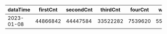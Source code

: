 |dataTime|firstCnt|secondCnt|thirdCnt|fourCnt|winCnt|vrate|wrate|
|-|-|-|-|-|-|-|-|
|2023-01-08|44866842|44447584|33522282|7539620|5587981|0%|0%|
